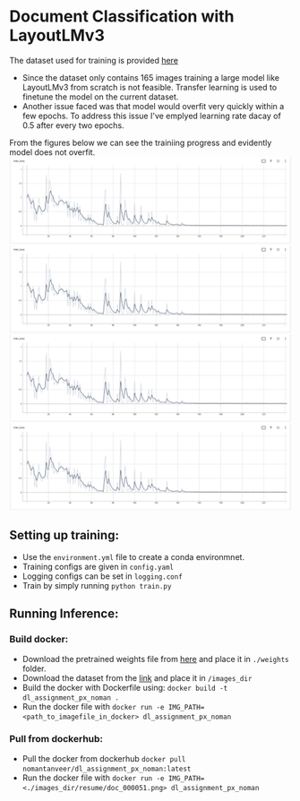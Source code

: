 # Document Classification with LayoutLMv3

The dataset used for training is provided [here](https://www.kaggle.com/datasets/ritvik1909/document-classification-dataset)

- Since the dataset only contains 165 images training a large model like LayoutLMv3 from scratch is not feasible. Transfer learning is used to finetune the model on the current dataset.
- Another issue faced was that model would overfit very quickly within a few epochs. To address this issue I've emplyed learning rate dacay of 0.5 after every two epochs.


From the figures below we can see the trainiing progress and evidently model does not overfit.
![Train loss](imgs/train_loss.png)
![Validation loss](imgs/train_loss.png)
![Learning Rate](imgs/train_loss.png)
![](imgs/train_loss.png)


## Setting up training:
- Use the ```environment.yml``` file to create a conda environmnet.
- Training configs are given in ```config.yaml```
- Logging configs can be set in ```logging.conf```
- Train by simply running ```python train.py```

## Running Inference:

### Build docker:
- Download the pretrained weights file from [here](https://drive.google.com/file/d/1lWOLVfrt78DDkMwcz8THfD9gv8ejBaHk/view?usp=sharing) and place it in ```./weights``` folder.
- Download the dataset from the [link](https://www.kaggle.com/datasets/ritvik1909/document-classification-dataset) and place it in ```/images_dir```
- Build the docker with Dockerfile using: ```docker build -t dl_assignment_px_noman .```
- Run the docker file with ```docker run -e IMG_PATH=<path_to_imagefile_in_docker> dl_assignment_px_noman```

### Pull from dockerhub:
- Pull the docker from dockerhub ```docker pull nomantanveer/dl_assignment_px_noman:latest```
- Run the docker file with ```docker run -e IMG_PATH=<./images_dir/resume/doc_000051.png> dl_assignment_px_noman```
